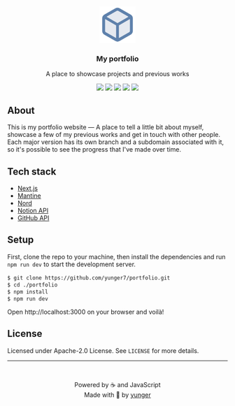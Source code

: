 <p align="center">
  <a href="https://luisgalete.com.br/">
    <img src="/public/logo.png" height="84" />
  </a>
  <h3 align="center">My portfolio</h3>
  <p align="center">A place to showcase projects and previous works</p>
  <p align="center">
    <a href="https://luisgalete.com.br/" target="_blank"><img src="https://img.shields.io/website?down_color=BF616A&label=Website&style=flat-square&up_color=88C0D0&colorA=4c566a&colorB=5E81AC&url=https%3A%2F%2Fluisgalete.com.br" /></a>
    <img src="https://img.shields.io/github/last-commit/yunger7/portfolio?colorA=4c566a&colorB=5E81AC&label=Latest%20commit&logo=github&logoColor=ECEFF4&style=flat-square" />
    <img src="https://img.shields.io/github/languages/code-size/yunger7/portfolio?colorA=4c566a&colorB=5E81AC&label=Code%20size&logo=github&logoColor=ECEFF4&style=flat-square" />
    <!-- <img src="https://img.shields.io/tokei/lines/github/yunger7/portfolio?colorA=4c566a&colorB=5E81AC&label=Total%20lines&logo=github&logoColor=ECEFF4&style=flat-square" /> -->
    <img src="https://img.shields.io/github/languages/top/yunger7/portfolio?colorA=4c566a&colorB=5E81AC&label=Javascript&logo=javascript&logoColor=ECEFF4&style=flat-square" />
    <img src="https://img.shields.io/github/license/yunger7/portfolio?colorA=4c566a&colorB=5E81AC&label=License&logo=github&logoColor=ECEFF4&style=flat-square" />
  </p>
</p>

## About
This is my portfolio website ― A place to tell a little bit about myself, showcase a few of my previous works and get in touch with other people. Each major version has its own branch and a subdomain associated with it, so it's possible to see the progress that I've made over time.

## Tech stack
- [Next.js](https://nextjs.org/)
- [Mantine](https://mantine.dev/)
- [Nord](https://www.nordtheme.com/)
- [Notion API](https://developers.notion.com/)
- [GitHub API](https://docs.github.com/en/rest)

## Setup
First, clone the repo to your machine, then install the dependencies and run `npm run dev` to start the development server.
```
$ git clone https://github.com/yunger7/portfolio.git
$ cd ./portfolio
$ npm install
$ npm run dev
```
Open http://localhost:3000 on your browser and voilà!

## License
Licensed under Apache-2.0 License. See `LICENSE` for more details.

<hr /><br />

<p align="center">Powered by ☕ and JavaScript <br/> Made with 💙 by <a href="https://github.com/yunger7">yunger</a></p>
